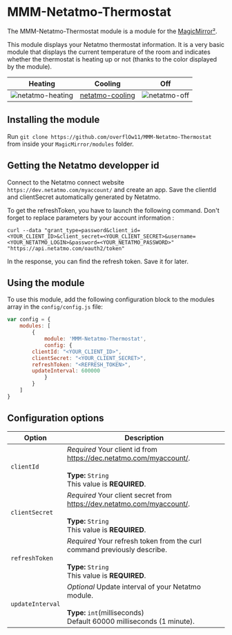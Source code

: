 # MMM-Netatmo-Thermostat

The MMM-Netatmo-Thermostat module is a module for the [MagicMirror²](https://github.com/MichMich/MagicMirror/).

This module displays your Netatmo thermostat information. It is a very basic module that displays the current temperature of the room and indicates whether the thermostat is heating up or not (thanks to the color displayed by the module).

| Heating | Cooling | Off
|----------------- |-----------|--------------
| ![netatmo-heating](https://user-images.githubusercontent.com/8746134/32518926-5ccb2162-c40b-11e7-8a5d-2da147049e4b.png) | [netatmo-cooling](https://user-images.githubusercontent.com/8746134/32520309-cd8f37a4-c40f-11e7-89b4-aba68b9f6f1f.png) | ![netatmo-off](https://user-images.githubusercontent.com/8746134/32520450-5a2182bc-c410-11e7-9e84-9a339aa2a536.png)

## Installing the module

Run `git clone https://github.com/overflOw11/MMM-Netatmo-Thermostat` from inside your `MagicMirror/modules` folder.

## Getting the Netatmo developper id

Connect to the Netatmo connect website `https://dev.netatmo.com/myaccount/` and create an app.
Save the clientId and clientSecret automatically generated by Netatmo.

To get the refreshToken, you have to launch the following command. Don't forget to replace parameters by your account information :

`curl --data "grant_type=password&client_id=<YOUR_CLIENT_ID>&client_secret=<YOUR_CLIENT_SECRET>&username=<YOUR_NETATMO_LOGIN>&password=<YOUR_NETATMO_PASSWORD>" "https://api.netatmo.com/oauth2/token"`

In the response, you can find the refresh token. Save it for later.

## Using the module

To use this module, add the following configuration block to the modules array in the `config/config.js` file:
```js
var config = {
    modules: [
        {
            module: 'MMM-Netatmo-Thermostat',
            config: {
		clientId: "<YOUR_CLIENT_ID>",
		clientSecret: "<YOUR_CLIENT_SECRET>",
		refreshToken: "<REFRESH_TOKEN>",
		updateInterval: 600000
            }
        }
    ]
}
```

## Configuration options

| Option           | Description
|----------------- |-----------
| `clientId`       | *Required* Your client id from https://dec.netatmo.com/myaccount/. <br><br>**Type:** `String` <br>This value is **REQUIRED**.
| `clientSecret`   | *Required* Your client secret from https://dev.netatmo.com/myaccount/. <br><br>**Type:** `String` <br>This value is **REQUIRED**.
| `refreshToken`   | *Required* Your refresh token from the curl command previously describe. <br><br>**Type:** `String` <br> This value is **REQUIRED**.
| `updateInterval` | *Optional* Update interval of your Netatmo module. <br><br>**Type:** `int`(milliseconds) <br>Default 60000 milliseconds (1 minute).

